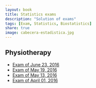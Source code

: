 ```yaml
---
layout: book
title: Statistics exams
description: "Solution of exams"
tags: [Exam, Statistics, Biostatistics]
share: true
image: cabecera-estadistica.jpg
---
```


## Physiotherapy

- [Exam of June 23, 2016](physiotherapy-2016-06-23.html)
- [Exam of May 19, 2016](physiotherapy-2016-05-19.html)
- [Exam of May 13, 2016](physiotherapy-2016-05-13.html)
- [Exam of April 01, 2016](physiotherapy-2016-04-01.html)
